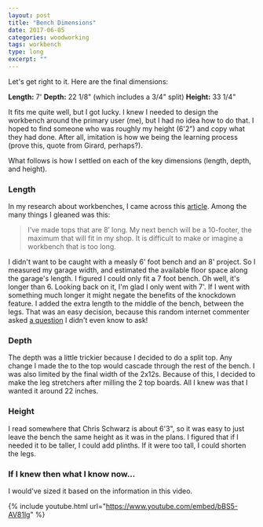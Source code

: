 ```yaml
---
layout: post
title: "Bench Dimensions"
date: 2017-06-05
categories: woodworking
tags: workbench
type: long
excerpt: ""
---
```


Let's get right to it. Here are the final dimensions:

**Length:** 7'
**Depth:** 22 1/8" (which includes a 3/4" split)
**Height:** 33 1/4"

It fits me quite well, but I got lucky. I knew I needed to design the workbench around the primary user (me), but I had no idea how to do that. I hoped to find someone who was roughly my height (6'2") and copy what they had done. After all, imitation is how we being the learning process (prove this, quote from Girard, perhaps?).  

What follows is how I settled on each of the key dimensions (length, depth, and height).


### Length

In my research about workbenches, I came across this [article](http://www.popularwoodworking.com/techniques/rules_for_workbenches/2). Among the many things I gleaned was this:

 >I’ve made tops that are 8′ long. My next bench will be a 10-footer, the maximum that will fit in my shop. It is difficult to make or imagine a workbench that is too long.

I didn't want to be caught with a measly 6' foot bench and an 8' project. So I measured my garage width, and estimated the available floor space along the garage's length. I figured I could only fit a 7 foot bench. Oh well, it's longer than 6. Looking back on it, I'm glad I only went with 7'. If I went with something much longer it might negate the benefits of the knockdown feature. I added the extra length to the middle of the bench, between the legs. That was an easy decision, because this random internet commenter asked [a question](https://blog.lostartpress.com/2014/09/18/materials-tools-for-the-knockdown-nicholson-workbench/#comment-27997) I didn't even know to ask!


### Depth

The depth was a little trickier because I decided to do a split top. Any change I made the to the top would cascade through the rest of the bench. I was also limited by the final width of the 2x12s. Because of this, I decided to make the leg stretchers after milling the 2 top boards. All I knew was that I wanted it around 22 inches.

### Height

I read somewhere that Chris Schwarz is about 6'3", so it was easy to just leave the bench the same height as it was in the plans. I figured that if I needed it to be taller, I could add plinths. If it were too tall, I could shorten the legs.

### If I knew then what I know now...

I would've sized it based on the information in this video.

{% include youtube.html url="https://www.youtube.com/embed/bBS5-AV81lg" %}
